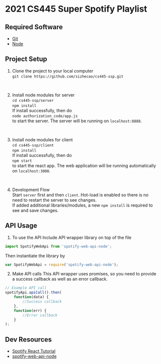 # 2021 CS445 Super Spotify Playlist

## Required Software
 - [Git](https://git-scm.com/downloads)
 - [Node](https://nodejs.org/en/download/)

## Project Setup 
1. Clone the project to your local computer<br/>
`git clone https://github.com/sizhecao/cs445-ssp.git`
<br/>

2. Install node modules for server<br/>
`cd cs445-ssp/server`<br/>
`npm install`<br/>
If install successfully, then do <br/>`node authorization_code/app.js`<br/> to start the server. The server will be running on `localhost:8888`. 
<br/>

3. Install node modules for client<br/>
`cd cs445-ssp/client`<br/>
`npm install`<br/>
If install successfully, then do <br/>`npm start`<br/> to start the react app. The web application will be running automatically on `localhost:3000`. 
<br/>

4. Development Flow<br/>
Start `server` first and then `client`. Hot-load is enabled so there is no need to restart the server to see changes. <br/>
If added additional libraries/modules, a new `npm install` is required to see and save changes. 





## API Usage 
1. To use the API
Include API wrapper library on top of the file<br/>
```javascript
import SpotifyWebApi from 'spotify-web-api-node';
```
Then instantiate the library by <br/>
```javascript
var SpotifyWebApi = require('spotify-web-api-node');
```
2. Make API calls
This API wrapper uses promises, so you need to provide a success callback as well as an error callback.<br/>
```javascript
// Example API call
spotifyApi.apiCall().then(
    function(data) {
        //Success callback
    }, 
    function(err) {
        //Error callback
    }
);
```



## Dev Resources
 - [Spotify React Tutorial](https://medium.com/@jonnykalambay/now-playing-using-spotifys-awesome-api-with-react-7db8173a7b13)
 - [spotify-web-api-node](https://github.com/thelinmichael/spotify-web-api-node)
